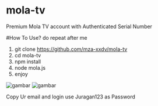 # mola-tv
Premium Mola TV account with Authenticated Serial Number

#How To Use?
do repeat after me 

1. git clone https://github.com/mza-xxdv/mola-tv
2. cd mola-tv
3. npm install
4. node mola.js
5. enjoy

![gambar](https://user-images.githubusercontent.com/121425666/236783359-64ba5e03-1e06-4206-a509-eaa16df7200d.png)
![gambar](https://user-images.githubusercontent.com/121425666/236784023-0eee33f1-b809-42b4-ac16-8457780add44.png)


Copy Ur email and login 
use Juragan123 as Password
